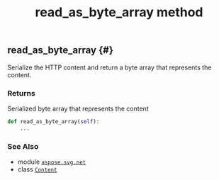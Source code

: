 ﻿---
title: read_as_byte_array method
second_title: Aspose.SVG for Python via .NET API References
description: 
type: docs
weight: 20
url: /python-net/aspose.svg.net/content/read_as_byte_array/
is_root: false
---

## read_as_byte_array {#}

Serialize the HTTP content and return a byte array that represents the content.


### Returns 


Serialized byte array that represents the content


```python
def read_as_byte_array(self):
    ...
```





### See Also
* module [`aspose.svg.net`](../../)
* class [`Content`](/svg/python-net/aspose.svg.net/content)
